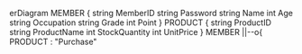 erDiagram
    MEMBER {
        string MemberID
        string Password
        string Name
        int Age
        string Occupation
        string Grade
        int Point
    }
    PRODUCT {
        string ProductID
        string ProductName
        int StockQuantity
        int UnitPrice
    }
    MEMBER ||--o{ PRODUCT : "Purchase"
